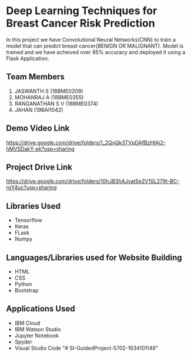 # Deep Learning Techniques for Breast Cancer Risk Prediction
In this project we have Convolutional Neural Networks(CNN) to train a model that can predict breast cancer(BENIGN OR MALIGNANT). Model is trained and we have acheived over 85% accuracy and deployed it using a Flask Application.


## Team Members
1. JASWANTH S (18BME0209)
2. MOHANRAJ A (18BME0355)
3. RANGANATHAN S V (18BME0374)
4. JAHAN (19BAI1042)

## Demo Video Link
https://drive.google.com/drive/folders/1_2QvQk3TVpDAfBzHIAi2-hMVSDakY-ek?usp=sharing

## Project Drive Link
https://drive.google.com/drive/folders/10hJB3hAJvatSe2V1SL279t-BC-rgY4uc?usp=sharing

## Libraries Used
- Tensorflow
- Keras
- FLask
- Numpy

## Languages/Libraries used for Website Building
- HTML
- CSS
- Python
- Bootstrap

## Applications Used
- IBM Cloud
- IBM Watson Studio
- Jupyter Notebook
- Spyder
- Visual Studio Code
"# SI-GuidedProject-5702-1634101148" 

